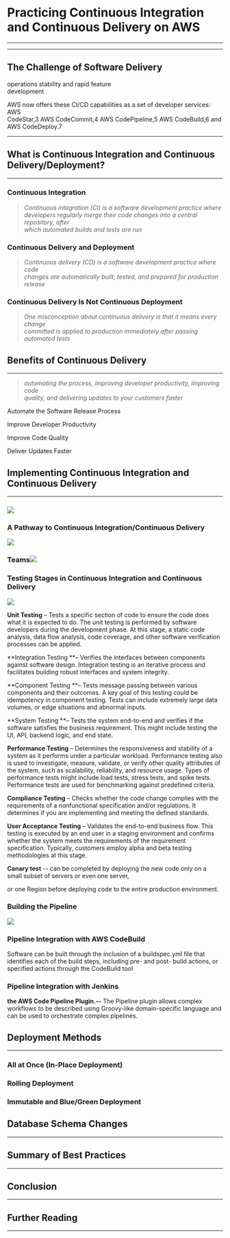 # Practicing Continuous Integration and Continuous Delivery on AWS

---

---

## The Challenge of Software Delivery

operations stability and rapid feature  
 development

AWS now offers these CI/CD capabilities as a set of developer services: AWS  
 CodeStar,3 AWS CodeCommit,4 AWS CodePipeline,5 AWS CodeBuild,6 and  
 AWS CodeDeploy.7

---

## What is Continuous Integration and Continuous Delivery/Deployment?

---

### Continuous Integration

> _Continuous integration \(CI\) is a software development practice where  
>  developers regularly merge their code changes into a central repository, after  
>  which automated builds and tests are run_

### Continuous Delivery and Deployment

> _Continuous delivery \(CD\) is a software development practice where code  
>  changes are automatically built, tested, and prepared for production release_

### Continuous Delivery Is Not Continuous Deployment

> _One misconception about continuous delivery is that it means every change  
>  committed is applied to production immediately after passing automated tests_

## Benefits of Continuous Delivery

---

> _automating the process, improving developer productivity, improving code  
>  quality, and delivering updates to your customers faster_

Automate the Software Release Process

Improve Developer Productivity

Improve Code Quality

Deliver Updates Faster

## Implementing Continuous Integration and Continuous Delivery

---

### ![](/assets/cicd1.png)

### A Pathway to Continuous Integration/Continuous Delivery

![](/assets/cicd2.png)

### Teams![](/assets/cicd3.png)

### Testing Stages in Continuous Integration and Continuous Delivery

![](/assets/teststage.png)

**Unit Testing** – Tests a specific section of code to ensure the code does what it is expected to do. The unit testing is performed by software developers during the development phase. At this stage, a static code analysis, data flow analysis, code coverage, and other software verification processes can be applied.

**Integration Testing **– Verifies the interfaces between components against software design. Integration testing is an iterative process and facilitates building robust interfaces and system integrity.

**Component Testing **– Tests message passing between various components and their outcomes. A key goal of this testing could be idempotency in component testing. Tests can include extremely large data volumes, or edge situations and abnormal inputs.

**System Testing **– Tests the system end-to-end and verifies if the software satisfies the business requirement. This might include testing the UI, API, backend logic, and end state.

**Performance Testing** – Determines the responsiveness and stability of a system as it performs under a particular workload. Performance testing also is used to investigate, measure, validate, or verify other quality attributes of the system, such as scalability, reliability, and resource usage. Types of performance tests might include load tests, stress tests, and spike tests. Performance tests are used for benchmarking against predefined criteria.

**Compliance Testing** – Checks whether the code change complies with the requirements of a nonfunctional specification and/or regulations. It determines if you are implementing and meeting the defined standards.

**User Acceptance Testing** – Validates the end-to-end business flow. This testing is executed by an end user in a staging environment and confirms whether the system meets the requirements of the requirement specification. Typically, customers employ alpha and beta testing methodologies at this stage.

**Canary test** -- can be completed by deploying the new code only on a small subset of servers or even one server,

or one Region before deploying code to the entire production environment.

### Building the Pipeline

![](/assets/budpipline.png)

### Pipeline Integration with AWS CodeBuild

Software can be built through the inclusion of a buildspec.yml file that identifies each of the build steps, including pre- and post- build actions, or specified actions through the CodeBuild tool

### Pipeline Integration with Jenkins

**the AWS Code Pipeline Plugin.--** The Pipeline plugin allows complex workflows to be described using Groovy-like domain-specific language and can be used to orchestrate complex pipelines.

## Deployment Methods

---

### All at Once \(In-Place Deployment\)

### Rolling Deployment

### Immutable and Blue/Green Deployment

## Database Schema Changes

---

## Summary of Best Practices

---

## Conclusion

---

## Further Reading

---



